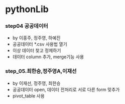 # pythonLib

### step04 공공데이터
- by 이홍주, 정주영, 하예진 
- 공공데이터 *.csv 사용법 열기 
- 이상 데이터 찾고 정제하기
- 데이터 column 추가, merge기능 사용      

### step_05.최한승,정주영A,이재선
 - by 이재선, 정주영, 최한승
 - 공공데이터 open, 데이터 전처리로 서로 다른 form 맞추가
 - pivot_table 사용
